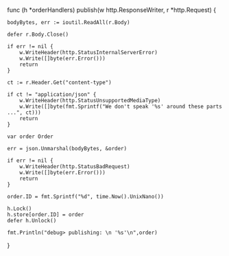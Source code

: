 



func (h *orderHandlers) publish(w http.ResponseWriter, r *http.Request) {
	
    bodyBytes, err := ioutil.ReadAll(r.Body)
	
    defer r.Body.Close()
	
    if err != nil {
		w.WriteHeader(http.StatusInternalServerError)
		w.Write([]byte(err.Error()))
		return
	}

	ct := r.Header.Get("content-type")
	
    if ct != "application/json" {
		w.WriteHeader(http.StatusUnsupportedMediaType)
		w.Write([]byte(fmt.Sprintf("We don't speak '%s' around these parts ...", ct)))
		return
	}

	var order Order

	err = json.Unmarshal(bodyBytes, &order)
	
    if err != nil {
		w.WriteHeader(http.StatusBadRequest)
		w.Write([]byte(err.Error()))
		return
	}

	order.ID = fmt.Sprintf("%d", time.Now().UnixNano())
	
    h.Lock()
	h.store[order.ID] = order
	defer h.Unlock()

    fmt.Println("debug> publishing: \n '%s'\n",order)
    
}